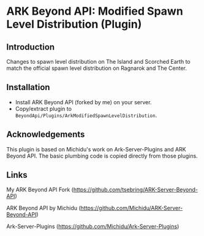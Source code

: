 # ARK Beyond API: Modified Spawn Level Distribution (Plugin)

## Introduction

Changes to spawn level distribution on The Island and Scorched Earth to match the official spawn level distribution on Ragnarok and The Center.

## Installation

* Install ARK Beyond API (forked by me) on your server.
* Copy/extract plugin to `BeyondApi/Plugins/ArkModifiedSpawnLevelDistribution`.

## Acknowledgements

This plugin is based on Michidu's work on Ark-Server-Plugins and ARK Beyond API. The basic plumbing code is copied directly from those plugins.

## Links

My ARK Beyond API Fork (https://github.com/tsebring/ARK-Server-Beyond-API)

ARK Beyond API by Michidu (https://github.com/Michidu/ARK-Server-Beyond-API)

Ark-Server-Plugins (https://github.com/Michidu/Ark-Server-Plugins)